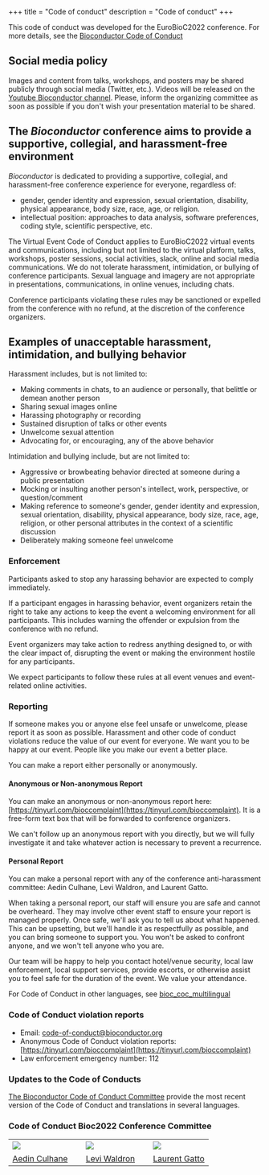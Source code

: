 +++
title = "Code of conduct"
description = "Code of conduct"
+++

This code of conduct was developed for the EuroBioC2022 conference. For more details, see the [Bioconductor Code of Conduct](https://www.bioconductor.org/about/code-of-conduct/)
<!-- The original Code of Conduct is copy-pasted and quoted below -->

## Social media policy

Images and content from talks, workshops, and posters may be shared publicly through social media (Twitter, etc.). Videos will be released on the [Youtube Bioconductor channel](https://www.youtube.com/user/bioconductor). Please, inform the organizing committee as soon as possible if you don't wish your presentation material to be shared. <!--To avoid confusion, presentations not to be shared should be labeled "Do Not Share" on each slide, as should be posters.-->

## The _Bioconductor_ conference aims to provide a supportive, collegial, and harassment-free environment

_Bioconductor_ is dedicated to providing a supportive, collegial, and harassment-free 
conference experience for everyone, regardless of:
* gender, gender identity and expression, sexual orientation, disability, 
physical appearance, body size, race, age, or religion. 
* intellectual position: approaches to data analysis, software preferences, coding style, scientific perspective, etc.

The Virtual Event Code of Conduct applies to EuroBioC2022 virtual events and communications, including but not limited to the virtual platform, talks, workshops, poster sessions, social activities, slack, online and social media communications. We do not tolerate harassment, intimidation, or bullying of conference participants. Sexual language and imagery are not appropriate in presentations, communications, in online venues, including chats. 

Conference participants violating these rules may be sanctioned or expelled from the conference with no refund, 
at the discretion of the conference organizers. 

## Examples of unacceptable harassment, intimidation, and bullying behavior

Harassment includes, but is not limited to:

* Making comments in chats, to an audience or personally, that belittle or demean another person
* Sharing sexual images online
* Harassing photography or recording
* Sustained disruption of talks or other events
* Unwelcome sexual attention
* Advocating for, or encouraging, any of the above behavior 

Intimidation and bullying include, but are not limited to:

* Aggressive or browbeating behavior directed at someone during a public presentation
* Mocking or insulting another person's intellect, work, perspective, or question/comment
* Making reference to someone's gender, gender identity and expression, sexual orientation, disability, 
physical appearance, body size, race, age, religion, or other personal attributes in the context of a scientific 
discussion
* Deliberately making someone feel unwelcome

### Enforcement

Participants asked to stop any harassing behavior are expected to comply immediately.

If a participant engages in harassing behavior, event organizers retain the right to take any actions to keep the event a welcoming environment for all participants. This includes warning the offender or expulsion from the conference with no refund. 

Event organizers may take action to redress anything designed to, or with the clear impact of, disrupting the event or making the environment hostile for any participants. 

We expect participants to follow these rules at all event venues and event-related online activities.

### Reporting

If someone makes you or anyone else feel unsafe or unwelcome, please report it as soon as possible. 
Harassment and other code of conduct violations reduce the value of our event for everyone. 
We want you to be happy at our event. People like you make our event a better place. 

You can make a report either personally or anonymously. 

#### Anonymous or Non-anonymous Report

You can make an anonymous or non-anonymous report here: [https://tinyurl.com/bioccomplaint](https://tinyurl.com/bioccomplaint). It is a free-form text box that will be forwarded to conference organizers.

We can't follow up an anonymous report with you directly, but we will fully investigate it and take whatever action is necessary to prevent a recurrence. 

#### Personal Report

You can make a personal report with any of the conference anti-harassment committee: Aedin Culhane, Levi Waldron, and Laurent Gatto.

When taking a personal report, our staff will ensure you are safe and cannot be overheard. They may involve other event staff to ensure your report is managed properly. Once safe, we'll ask you to tell us about what happened. This can be upsetting, but we'll handle it as respectfully as possible, and you can bring someone to support you. You won't be asked to confront anyone, and we won't tell anyone who you are. 

Our team will be happy to help you contact hotel/venue security, local law enforcement, local support services, provide escorts, or otherwise assist you to feel safe for the duration of the event. We value your attendance. 

For Code of Conduct in other languages, see [bioc_coc_multilingual](https://kevinrue.github.io/bioc_coc_multilingual/)

### Code of Conduct violation reports 

* Email: [code-of-conduct@bioconductor.org](mailto:workshop@bioconductor.org?subject=BioC2019%20code-of-conduct)
* Anonymous Code of Conduct violation reports: [https://tinyurl.com/bioccomplaint](https://tinyurl.com/bioccomplaint)
* Law enforcement emergency number: 112

### Updates to the Code of Conducts
[The Bioconductor Code of Conduct Committee](https://bioconductor.github.io/bioc_coc_multilingual/index.html) provide the most recent version of the Code of Conduct and translations in several languages. 

### Code of Conduct Bioc2022 Conference Committee

|       |   |     |   |      |
|-------|---|-----|---|------|
| ![](../img/organizers/Aedin.jpg) | &nbsp; | ![](../img/organizers/LeviWaldron.jpg) | &nbsp; | ![](../img/organizers/LaurentGatto.jpg) |
| [Aedin Culhane](mailto:aedin@jimmy.harvard.edu?subject=BioC2019%20code-of-conduct) | &nbsp;  | [Levi Waldron](mailto:lwaldron.research@gmail.com?subject=BioC2019%20Code-of-conduct) | &nbsp; | [Laurent Gatto](mailto:laurent.gatto@uclouvain.be?subject=BioC2019%20Code-of-conduct) |
